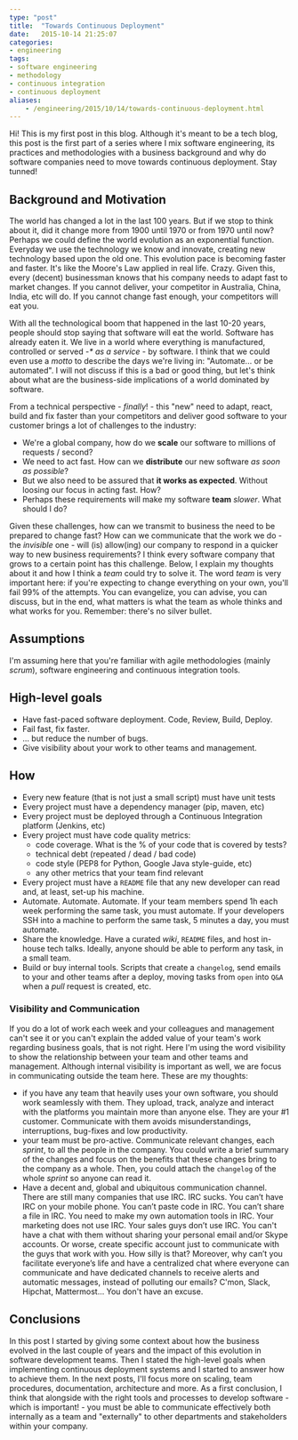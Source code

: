 ```yaml
---
type: "post"
title:  "Towards Continuous Deployment"
date:   2015-10-14 21:25:07
categories:
- engineering
tags:
- software engineering
- methodology
- continuous integration
- continuous deployment
aliases:
    - /engineering/2015/10/14/towards-continuous-deployment.html
---
```

Hi! This is my first post in this blog. Although it's meant to be a tech blog, this post is the first part of a series
where I mix software engineering, its practices and methodologies with a business background and why do software
companies need to move towards continuous deployment. Stay tunned!

## Background and Motivation

The world has changed a lot in the last 100 years. But if we stop to think about it, did it change more from
1900 until 1970 or from 1970 until now? Perhaps we could define the world evolution as an exponential function.
Everyday we use the technology we know and innovate, creating new technology based upon the old one. This evolution
pace is becoming faster and faster. It's like the Moore's Law applied in real life. Crazy. Given this, every
(decent) businessman knows that his company needs to adapt fast to market changes. If you cannot deliver, your
competitor in Australia, China, India, etc will do. If you cannot change fast enough, your competitors will eat you.

With all the technological boom that happened in the last 10-20 years, people should stop saying that software will
eat the world. Software has already eaten it. We live in a world where everything is manufactured, controlled or
served -_\* as a service_ - by software. I think that we could even use a _motto_ to describe the days we're
living in: "Automate... or be automated". I will not discuss if this is a bad or good thing, but let's think about
what are the business-side implications of a world dominated by software.

From a technical perspective - _finally_! - this "new" need to adapt, react, build and fix faster than your
competitors and deliver good software to your customer brings a lot of challenges to the industry:

+ We're a global company, how do we **scale** our software to millions of requests / second?
+ We need to act fast. How can we **distribute** our new software _as soon as possible_?
+ But we also need to be assured that **it works as expected**. Without loosing our focus in acting fast. How?
+ Perhaps these requirements will make my software **team** _slower_. What should I do?

Given these challenges, how can we transmit to business the need to be prepared to change fast? How can we
communicate that the work we do - the _invisible_ one - will (is) allow(ing) our company to respond in a quicker
way to new business requirements? I think every software company that grows to a certain point has this challenge.
Below, I explain my thoughts about it and how I think a *team* could try to solve it. The word *team* is very
important here: if you're expecting to change everything on your own, you'll fail 99% of the attempts. You can
evangelize, you can advise, you can discuss, but in the end, what matters is what the team as whole thinks and
what works for you. Remember: there's no silver bullet.

## Assumptions

I'm assuming here that you're familiar with agile methodologies (mainly _scrum_), software engineering and
continuous integration tools.

## High-level goals

+ Have fast-paced software deployment. Code, Review, Build, Deploy.
+ Fail fast, fix faster.
+ ... but reduce the number of bugs.
+ Give visibility about your work to other teams and management.

## How

+ Every new feature (that is not just a small script) must have unit tests
+ Every project must have a dependency manager (pip, maven, etc)
+ Every project must be deployed through a Continuous Integration platform (Jenkins, etc)
+ Every project must have code quality metrics:
  * code coverage. What is the % of your code that is covered by tests?
  * technical debt (repeated / dead / bad code)
  * code style (PEP8 for Python, Google Java style-guide, etc)
  * any other metrics that your team find relevant
+ Every project must have a ``README`` file that any new developer can read and, at least, set-up his machine.
+ Automate. Automate. Automate. If your team members spend 1h each week performing the same task, you must
automate. If your developers SSH into a machine to perform the same task, 5 minutes a day, you must automate.
+ Share the knowledge. Have a curated _wiki_, ``README`` files, and host in-house tech talks. Ideally, anyone
should be able to perform any task, in a small team.
+ Build or buy internal tools. Scripts that create a ``changelog``, send emails to your and other teams after a
deploy, moving tasks from ``open`` into ``Q&A`` when a _pull_ request is created, etc.

### Visibility and Communication

If you do a lot of work each week and your colleagues and management can't see it or you can't explain the added
value of your team's work regarding business goals, that is not right. Here I'm using the word visibility to show
the relationship between your team and other teams and management. Although internal visibility is important as well,
we are focus in communicating outside the team here. These are my thoughts:

+ if you have any team that heavily uses your own software, you should work seamlessly with them. They upload,
track, analyze and interact with the platforms you maintain more than anyone else. They are your #1 customer.
Communicate with them avoids misunderstandings, interruptions, bug-fixes and low productivity.
+ your team must be pro-active. Communicate relevant changes, each _sprint_, to all the people in the company.
You could write a brief summary of the changes and focus on the benefits that these changes bring to the company
as a whole. Then, you could attach the ``changelog`` of the whole _sprint_ so anyone can read it.
+ Have a decent and, global and ubiquitous communication channel. There are still many companies that use IRC.
IRC sucks. You can’t have IRC on your mobile phone. You can’t paste code in IRC. You can’t share a file in IRC.
You need to make my own automation tools in IRC. Your marketing does not use IRC. Your sales guys don’t use IRC.
You can't have a chat with them without sharing your personal email and/or Skype accounts. Or worse, create specific account just to communicate with the guys that work with you. How silly is that? Moreover, why can’t you facilitate everyone’s life and have a centralized chat where everyone can communicate and have dedicated channels to receive
alerts and automatic messages, instead of polluting our emails? C'mon, Slack, Hipchat, Mattermost... You don't
have an excuse.

## Conclusions

In this post I started by giving some context about how the business evolved in the last couple of years and the
impact of this evolution in software development teams. Then I stated the high-level goals when implementing
continuous deployment systems and I started to answer how to achieve them. In the next posts, I'll focus more
on scaling, team procedures, documentation, architecture and more. As a first conclusion, I think that alongside
with the right tools and processes to develop software - which is important! - you must be able to communicate
effectively both internally as a team and "externally" to other departments and stakeholders within your company.
